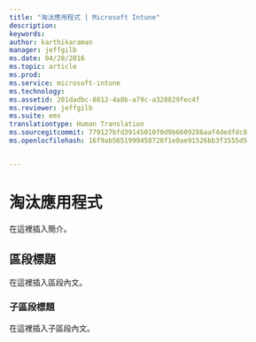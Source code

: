 ```yaml
---
title: "淘汰應用程式 | Microsoft Intune"
description: 
keywords: 
author: karthikaraman
manager: jeffgilb
ms.date: 04/28/2016
ms.topic: article
ms.prod: 
ms.service: microsoft-intune
ms.technology: 
ms.assetid: 201dadbc-8812-4a8b-a79c-a328829fec4f
ms.reviewer: jeffgilb
ms.suite: ems
translationtype: Human Translation
ms.sourcegitcommit: 779127bfd39145010f0d9b6609286aaf4dedfdc8
ms.openlocfilehash: 16f9ab5651999458728f1e0ae91526bb3f3555d5


---
```


# 淘汰應用程式
在這裡插入簡介。

## 區段標題
在這裡插入區段內文。

### 子區段標題
在這裡插入子區段內文。




<!--HONumber=Jun16_HO4-->


